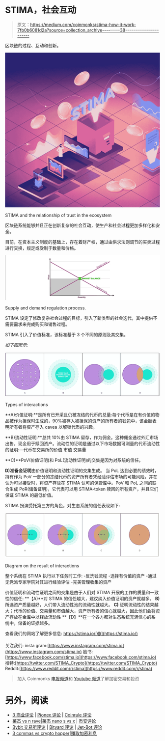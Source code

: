 # STIMA，社会互动

> 原文：<https://medium.com/coinmonks/stima-how-it-work-7fb0b6081d2a?source=collection_archive---------38----------------------->

区块链的过程、互动和创新。

![](img/f22008c3abe444d9fbb40aeb2b1d76f5.png)

STIMA and the relationship of trust in the ecosystem

区块链系统能够并且正在创新复杂的社会互动，使生产和社会过程更加多样化和安全。

目前，在资本主义制度的基础上，存在着财产权，通过由供求法则调节的买卖过程进行交换，规定或受制于数量和价格。

![](img/7fe60a1c4477bf0ccf22406a6bac95fe.png)

Supply and demand regulation process.

STIMA 设定了修改复杂社会过程的目标，引入了新类型的社会迭代，其中提供不需要需求来完成购买和销售过程。

STIMA 引入了价值标准，该标准基于 3 个不同的原则及其交集。

*如下图所示:*

![](img/e992015528b424fe60eb33f13f024692.png)

Types of interactions

**A)价值证明:**是所有已开采且仍被冻结的代币的总量:每个代币是在有价值的物品被作为担保时生成的，90%被存入被担保的资产的所有者的钱包中，该金额表明所有者将资产存入 cavea 以解锁代币的兴趣。

**B)流动性证明:**总共 10%由 STIMA 留存，作为佣金。这种佣金通过外汇市场出售，现金用于赎回资产。流动性的证明是通过以下市场数据可测量的代币流动性的证明:—代币在交易所的价值
市值
交易量

**C)**PoV(价值证明)和 PoL(流动性证明)的交集是因为对系统的信任。

**D)准备金证明**由价值证明和流动性证明的交集生成。
当 PoL 达到必要的绩效时，持有作为 PoV 一部分的冻结代币的资产所有者凭经验评估市场的可能风险，并在认为可以接受时，将资产存放在 STIMA 认可的保管库中。PoV 和 PoL 之间的联合生成 PoR(储备证明)，它代表可以用 STIMA-token 赎回的所有资产，并且它们保证 STIMA 的最低价值。

STIMA 扮演受托第三方的角色，对生态系统的信任表现如下:

![](img/47400607b4472862eda68cf38bfe3eea.png)

Diagram on the result of interactions

整个系统在 STIMA 执行以下任务时工作:
-反洗钱流程
-选择有价值的资产
-通过无党派专家学院对其进行经验评估
-完美管理收集的资产

价值证明和流动性证明之间的交集是由于人们对 STIMA 开展的工作的质量和一致性的信任:
**【A)**对 STIMA 的信任越大，建议纳入价值证明的资产就越多。
**B)** 所选资产质量越好，人们带入流动性池的流动性就越大。
**C)** 证明流动性的结果越大；代币的价值、交易量和市值越大，资产所有者的信心就越大，因此他们会将资产存放在金库中以释放流动性
**【D】**在一个各方都对生态系统充满信心的系统中，储备的证据越多。

查看我们的网站了解更多信息:
https://stima.io/[🟣](https://stima.io/)

关注我们:
insta gram:[https://www.instagram.com/stima.io](https://www.instagram.com/stima.io)
脸书:[https://www.facebook.com/stima.io](https://www.facebook.com/stima.io)
推特:[https://twitter.com/STIMA_Crypto](https://twitter.com/STIMA_Crypto)
Reddit:[https://www.reddit.com/r/stima](https://www.reddit.com/r/stima)

> 加入 Coinmonks [电报频道](https://t.me/coincodecap)和 [Youtube 频道](https://www.youtube.com/c/coinmonks/videos)了解加密交易和投资

# 另外，阅读

*   [3 商业评论](/coinmonks/3commas-review-an-excellent-crypto-trading-bot-2020-1313a58bec92) | [Pionex 评论](https://coincodecap.com/pionex-review-exchange-with-crypto-trading-bot) | [Coinrule 评论](/coinmonks/coinrule-review-2021-a-beginner-friendly-crypto-trading-bot-daf0504848ba)
*   [莱杰 vs n rave](/coinmonks/ledger-vs-ngrave-zero-7e40f0c1d694)|[莱杰 nano s vs x](/coinmonks/ledger-nano-s-vs-x-battery-hardware-price-storage-59a6663fe3b0) | [币安评论](/coinmonks/binance-review-ee10d3bf3b6e)
*   [Bybit 交易所评论](/coinmonks/bybit-exchange-review-dbd570019b71) | [Bityard 评论](https://coincodecap.com/bityard-reivew) | [Jet-Bot 评论](https://coincodecap.com/jet-bot-review)
*   [3 commas vs crypto hopper](/coinmonks/3commas-vs-pionex-vs-cryptohopper-best-crypto-bot-6a98d2baa203)|[赚取加密利息](/coinmonks/earn-crypto-interest-b10b810fdda3)